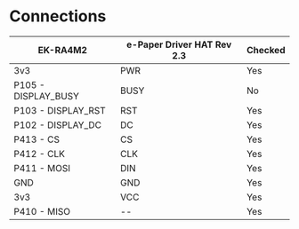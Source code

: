 # Connections

| EK-RA4M2            | e-Paper Driver HAT Rev 2.3 | Checked |
|---------------------|----------------------------|---------|
| 3v3                 | PWR                        | Yes     |
| P105 - DISPLAY_BUSY | BUSY                       | No      |
| P103 - DISPLAY_RST  | RST                        | Yes     |
| P102 - DISPLAY_DC   | DC                         | Yes     |
| P413 - CS           | CS                         | Yes     |
| P412 - CLK          | CLK                        | Yes     |
| P411 - MOSI         | DIN                        | Yes     |
| GND                 | GND                        | Yes     |
| 3v3                 | VCC                        | Yes     |
| P410 - MISO         | --                         | Yes     |
